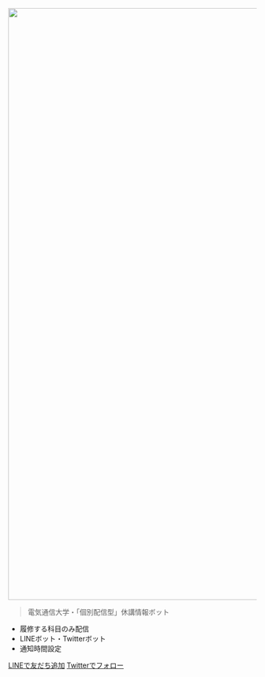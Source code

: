 <!-- ![logo](_media/logo-250.png) -->
<img src="_media/logo.png" style="height:30vh;">

<!-- # ご注文は休講情報ですか？ <small>v1.0</small> -->
> 電気通信大学・「個別配信型」休講情報ボット

- 履修する科目のみ配信
- LINEボット・Twitterボット
- 通知時間設定

[LINEで友だち追加](https://line.me/R/ti/p/%40683vbgwr)
[Twitterでフォロー](https://twitter.com/ueckyukou)
